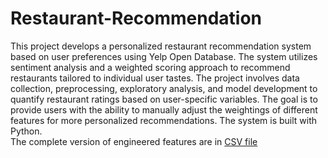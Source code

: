 # Restaurant-Recommendation
This project develops a personalized restaurant recommendation system based on user preferences using Yelp Open Database. The system utilizes sentiment analysis and a weighted scoring approach to recommend restaurants tailored to individual user tastes. The project involves data collection, preprocessing, exploratory analysis, and model development to quantify restaurant ratings based on user-specific variables. The goal is to provide users with the ability to manually adjust the weightings of different features for more personalized recommendations. The system is built with Python. <br>
The complete version of engineered features are in [CSV file](https://drive.google.com/file/d/1rNtxNXOHJYmW9QPK_YvJcdbyppqESjsD/view?usp=sharing)
